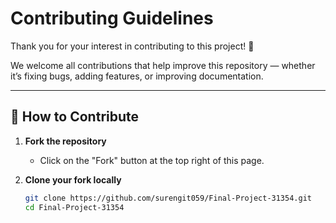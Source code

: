 # Contributing Guidelines

Thank you for your interest in contributing to this project! 🎉

We welcome all contributions that help improve this repository — whether it’s fixing bugs, adding features, or improving documentation.

---

## 🧭 How to Contribute

1. **Fork the repository**
   - Click on the "Fork" button at the top right of this page.

2. **Clone your fork locally**
   ```bash
   git clone https://github.com/surengit059/Final-Project-31354.git
   cd Final-Project-31354

